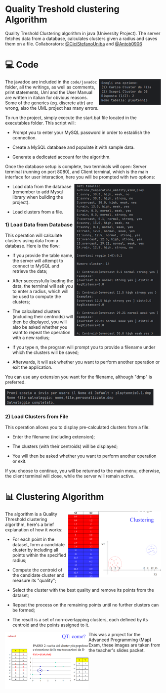 # Quality Treshold clustering Algorithm

Quality Treshold Clustering algorithm in java (University Project). The server fetches data from a database, calculates clusters given a radius and saves them on a file. Collaborators: [@CiciStefanoUniba](https://github.com/CiciStefanoUniba) and [@Antob0906](https://github.com/Antob0906)

# 💻 Code

<img src="media/qt3.png" align="right" width=200>

The javadoc are included in the ```code/javadoc``` folder, all the writings, as well as comments, print statements, Uml and the User Manual are written in italian for obvious reasons. Some of the generics (eg. discrete attr) are wrong, also the UML project has many errors.

To run the project, simply execute the start.bat file located in the executables folder. This script will:

- Prompt you to enter your MySQL password in order to establish the connection.

- Create a MySQL database and populate it with sample data.

- Generate a dedicated account for the algorithm.

Once the database setup is complete, two terminals will open: Server terminal (running on port 8080), and Client terminal, which is the main interface for user interaction, here you will be prompted with two options:

<img src="media/qt1.png" align="right" width=280>

- Load data from the database (remember to add Mysql library when building the project).

- Load clusters from a file.

### 1) Load Data from Database

This operation will calculate clusters using data from a database. Here is the flow:

- If you provide the table name, the server will attempt to connect to MySQL and retrieve the data;

- After successfully loading the data, the terminal will ask you to enter a radius, which will be used to compute the clusters;

- The calculated clusters (including their centroids) will then be displayed, you will also be asked whether you want to repeat the operation with a new radius;

- If you type n, the program will prompt you to provide a filename under which the clusters will be saved; 

- Afterwards, it will ask whether you want to perform another operation or exit the application.

You can use any extension you want for the filename, although "dmp" is preferred.

<img src="media/qt2.png" width=480>

### 2) Load Clusters from File

This operation allows you to display pre-calculated clusters from a file:

- Enter the filename (including extension);

- The clusters (with their centroids) will be displayed;

- You will then be asked whether you want to perform another operation or exit.

If you choose to continue, you will be returned to the main menu, otherwise, the client terminal will close, while the server will remain active.  

# 📊 Clustering Algorithm

<img src="media/qte2.png" align="right" width=300>

The algorithm is a Quality Threshold clustering algorithm, here's a brief explanation of how it works:

- For each point in the dataset, form a candidate cluster by including all points within the specified radius;

- Compute the centroid of the candidate cluster and measure its "quality";

- Select the cluster with the best quality and remove its points from the dataset;

- Repeat the process on the remaining points until no further clusters can be formed;

- The result is a set of non-overlapping clusters, each defined by its centroid and the points assigned to it.  

<img src="media/qte1.png" align="left" width=270>

This was a project for the Advanced Programming (Map) Exam, these images are taken from the teacher's slides packet.

